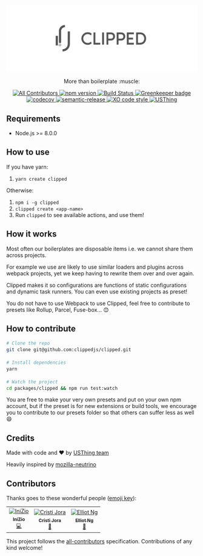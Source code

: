[![Clipped](static/clipped-banner.jpg)](https://clippedjs.github.io)

<p align="center">
More than boilerplate :muscle:
</p>

<p align="center">
  <a href="#contributors">
    <img src="https://img.shields.io/badge/all_contributors-3-orange.svg?style=flat-square" alt="All Contributors">
  </a>
  <a href="https://badge.fury.io/js/clipped">
    <img src="https://badge.fury.io/js/clipped.svg" alt="npm version">
  </a>
  <a href="https://travis-ci.org/clippedjs/clipped">
    <img src="https://travis-ci.org/clippedjs/clipped.svg?branch=master" alt="Build Status">
  </a>
  <a href="https://greenkeeper.io/">
    <img src="https://badges.greenkeeper.io/clippedjs/clipped.svg" alt="Greenkeeper badge">
  </a>
  <a href="https://codecov.io/gh/clippedjs/clipped">
    <img src="https://codecov.io/gh/clippedjs/clipped/branch/master/graph/badge.svg" alt="codecov">
  </a>
  <a href="https://github.com/semantic-release/semantic-release">
    <img src="https://img.shields.io/badge/%20%20%F0%9F%93%A6%F0%9F%9A%80-semantic--release-e10079.svg" alt="semantic-release">
  </a>
  <a href="https://github.com/xojs/xo">
    <img src="https://img.shields.io/badge/code_style-XO-5ed9c7.svg" alt="XO code style">
  </a>
  <a href="https://usthing.xyz">
    <img src="https://badgen.net/badge/%E2%99%A5/USThing/blue" alt="USThing">
  </a>
</p>

## Requirements
- Node.js >= 8.0.0

## How to use
If you have yarn:
1. `yarn create clipped`

Otherwise:
1. `npm i -g clipped`
2. `clipped create <app-name>`
4. Run `clipped` to see available actions, and use them!

## How it works
Most often our boilerplates are disposable items i.e. we cannot share them across projects. 

For example we use are likely to use similar loaders and plugins across webpack projects, yet we keep having to rewrite them over and over again.

Clipped makes it so configurations are functions of static configurations and dynamic task runners. You can even use existing projects as preset!

You do not have to use Webpack to use Clipped, feel free to contribute to presets like Rollup, Parcel, Fuse-box... :blush:

## How to contribute
```bash
# Clone the repo
git clone git@github.com:clippedjs/clipped.git

# Install dependencies
yarn

# Watch the project
cd packages/clipped && npm run test:watch
```

You are free to make your very own presets and put on your own npm account, but if the preset is for new extensions or build tools, we encourage you to contribute to our presets folder so that others can suffer less as well :smile:


## Credits
Made with code and :heart: by [USThing team](https://github.com/USThing)

Heavily inspired by [mozilla-neutrino](https://github.com/mozilla-neutrino/neutrino-dev)

## Contributors

Thanks goes to these wonderful people ([emoji key](https://allcontributors.org/docs/en/emoji-key)):

<!-- ALL-CONTRIBUTORS-LIST:START - Do not remove or modify this section -->
<!-- prettier-ignore -->
<table><tr><td align="center"><a href="http://twitch.tv/inizio1"><img src="https://avatars1.githubusercontent.com/u/3119725?v=4" width="100px;" alt="IniZio"/><br /><sub><b>IniZio</b></sub></a><br /><a href="https://github.com/inizio/clipped/commits?author=IniZio" title="Code">💻</a></td><td align="center"><a href="https://binarcode.com"><img src="https://avatars2.githubusercontent.com/u/15955045?v=4" width="100px;" alt="Cristi Jora"/><br /><sub><b>Cristi Jora</b></sub></a><br /><a href="https://github.com/inizio/clipped/commits?author=cristijora" title="Documentation">📖</a></td><td align="center"><a href="https://github.com/chihimng"><img src="https://avatars1.githubusercontent.com/u/11769136?v=4" width="100px;" alt="Elliot Ng"/><br /><sub><b>Elliot Ng</b></sub></a><br /><a href="#ideas-chihimng" title="Ideas, Planning, & Feedback">🤔</a></td></tr></table>

<!-- ALL-CONTRIBUTORS-LIST:END -->

This project follows the [all-contributors](https://github.com/all-contributors/all-contributors) specification. Contributions of any kind welcome!
